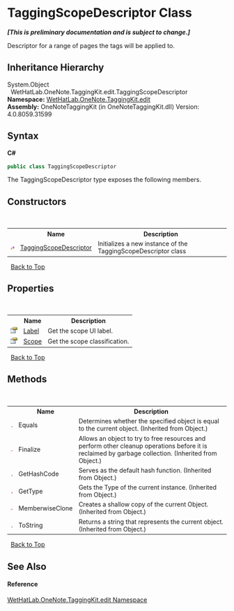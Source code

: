 # TaggingScopeDescriptor Class
 _**\[This is preliminary documentation and is subject to change.\]**_

Descriptor for a range of pages the tags will be applied to.


## Inheritance Hierarchy
System.Object<br />&nbsp;&nbsp;WetHatLab.OneNote.TaggingKit.edit.TaggingScopeDescriptor<br />
**Namespace:**&nbsp;<a href="60ca3730-00cd-fce3-4009-523f3952fd9e">WetHatLab.OneNote.TaggingKit.edit</a><br />**Assembly:**&nbsp;OneNoteTaggingKit (in OneNoteTaggingKit.dll) Version: 4.0.8059.31599

## Syntax

**C#**<br />
``` C#
public class TaggingScopeDescriptor
```

The TaggingScopeDescriptor type exposes the following members.


## Constructors
&nbsp;<table><tr><th></th><th>Name</th><th>Description</th></tr><tr><td>![Protected method](media/protmethod.gif "Protected method")</td><td><a href="963574a2-57f2-7495-6abe-2fdac1e38f65">TaggingScopeDescriptor</a></td><td>
Initializes a new instance of the TaggingScopeDescriptor class</td></tr></table>&nbsp;
<a href="#taggingscopedescriptor-class">Back to Top</a>

## Properties
&nbsp;<table><tr><th></th><th>Name</th><th>Description</th></tr><tr><td>![Public property](media/pubproperty.gif "Public property")</td><td><a href="e641bfd3-e2e8-ee13-265f-c378f4d34f0f">Label</a></td><td>
Get the scope UI label.</td></tr><tr><td>![Public property](media/pubproperty.gif "Public property")</td><td><a href="27241c69-4853-c3d6-0937-c711b1e158ab">Scope</a></td><td>
Get the scope classification.</td></tr></table>&nbsp;
<a href="#taggingscopedescriptor-class">Back to Top</a>

## Methods
&nbsp;<table><tr><th></th><th>Name</th><th>Description</th></tr><tr><td>![Public method](media/pubmethod.gif "Public method")</td><td>Equals</td><td>
Determines whether the specified object is equal to the current object.
 (Inherited from Object.)</td></tr><tr><td>![Protected method](media/protmethod.gif "Protected method")</td><td>Finalize</td><td>
Allows an object to try to free resources and perform other cleanup operations before it is reclaimed by garbage collection.
 (Inherited from Object.)</td></tr><tr><td>![Public method](media/pubmethod.gif "Public method")</td><td>GetHashCode</td><td>
Serves as the default hash function.
 (Inherited from Object.)</td></tr><tr><td>![Public method](media/pubmethod.gif "Public method")</td><td>GetType</td><td>
Gets the Type of the current instance.
 (Inherited from Object.)</td></tr><tr><td>![Protected method](media/protmethod.gif "Protected method")</td><td>MemberwiseClone</td><td>
Creates a shallow copy of the current Object.
 (Inherited from Object.)</td></tr><tr><td>![Public method](media/pubmethod.gif "Public method")</td><td>ToString</td><td>
Returns a string that represents the current object.
 (Inherited from Object.)</td></tr></table>&nbsp;
<a href="#taggingscopedescriptor-class">Back to Top</a>

## See Also


#### Reference
<a href="60ca3730-00cd-fce3-4009-523f3952fd9e">WetHatLab.OneNote.TaggingKit.edit Namespace</a><br />